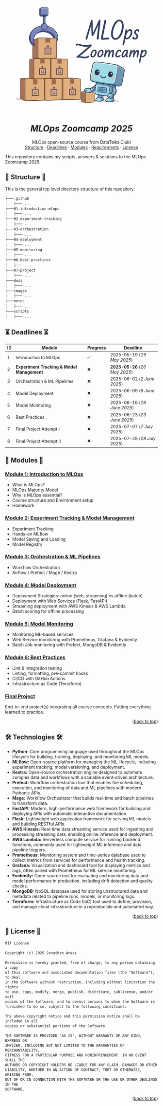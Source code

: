 <a name="readme-top"></a>
<br />
<div align="center">
  <a href="#">
   <!-- Replace this logo for a custom official logo -->
    <img src="./images/current-banner-mlops-zoomcamp.jpg" alt="MLOps ZoomCamp" width="600" height="350">
  </a>

<h1 align = "center">
<b><i>MLOps Zoomcamp 2025</i></b>
</h1>
    <!-- Add/Remove categories depending on your project -->
  <p align="center">
    MLOps open-source course from DataTalks.Club!
    <br />
    <!-- IMPORTANT NOTE: If you want to append emojis you'll need to add the '-' sign before and after the header, as shown below:  -->
    <a href="#-structure-">Structure</a>
    ·
    <a href="#-deadlines-">Deadlines</a>
    ·
    <a href="#-modules-">Modules</a>
    ·
    <a href="#-requirements-">Requirements</a>
    ·
    <a href="#-license-">License</a>
  </p>
</div>

This repository contains my scripts, answers & solutions to the MLOps Zoomcamp 2025.

## 📁 Structure 📁

This is the general top level directory structure of this repository:

```txt
├───.github
│   ├─── ...
├───01-introduction-mlops
│   ├─── ...
├───02-experiment-tracking
│   ├─── ...
├───03-orchestration
│   ├─── ...
├───04-deployment
│   ├─── ...
├───05-monitoring
│   ├─── ...
├───06-best-practices
│   ├─── ...
├───07-project
│   ├─── ...
├───docs
│   ├─── ...
├───images
│   ├─── ...
├───notes
│   ├─── ...
└───scripts
│   ├─── ...
```

## ⏳ Deadlines ⏳

| ID | Module                                     | Progress           | Deadline                       |
|----|--------------------------------------------|--------------------|--------------------------------|
| 1  | Introduction to MLOps                      | :white_check_mark: | 2025-05-19 (_19 May 2025_)     |
| 2  | **Experiment Tracking & Model Management** | :x:                | **2025-05-26** (_26 May 2025_) |
| 3  | Orchestration & ML Pipelines               | :x:                | 2025-06-02 (_2 June 2025_)     |
| 4  | Model Deployment                           | :x:                | 2025-06-09 (_9 June 2025_)     |
| 5  | Model Monitoring                           | :x:                | 2025-06-16 (_16 June 2025_)    |
| 6  | Best Practices                             | :x:                | 2025-06-23 (_23 June 2025_)    |
| 7  | Final Project Attempt I                    | :x:                | 2025-07-07 (_7 July 2025_)     |
| 8  | Final Project Attempt II                   | :x:                | 2025-07-28 (_28 July 2025_)    |

## 🚀 Modules 🚀

### [Module 1: Introduction to MLOps](01-introduction-mlops)

* What is MLOps?
* MLOps Maturity Model
* Why is MLOps essential?
* Course structure and Environment setup
* Homework

### [Module 2: Experiment Tracking & Model Management](02-experiment-tracking)

* Experiment Tracking
* Hands-on MLflow
* Model Saving and Loading
* Model Registry

### [Module 3: Orchestration & ML Pipelines](03-orchestration)

* Workflow Orchestration
* Airflow / Prefect / Mage / Kestra

### [Module 4: Model Deployment](04-deployment)

* Deployment Strategies: online (web, streaming) vs offline (batch)
* Deployment with Web Services (Flask, FastAPI)
* Streaming deployment with AWS Kinesis & AWS Lambda
* Batch scoring for offline processing

### [Module 5: Model Monitoring](05-monitoring/)

* Monitoring ML-based services
* Web Service monitoring with Prometheus, Grafana & Evidently
* Batch Job monitoring with Prefect, MongoDB & Evidently

### [Module 6: Best Practices](06-best-practices/)

* Unit & Integration testing
* Linting, formatting, pre-commit hooks
* CI/CD with GitHub Actions
* Infrastructure as Code (Terraform)

### [Final Project](07-projects)

End-to-end project(s) integrating all course concepts. Putting everything learned to practice.

<p align="right">(<a href="#readme-top">back to top</a>)</p>

## 🛠️ Technologies 🛠️

- **Python:** Core programming language used throughout the MLOps lifecycle for building, training, deploying, and
  monitoring ML models.
- **MLflow:** Open-source platform for managing the ML lifecycle, including experiment tracking, model versioning, and
  deployment.
- **Kestra:** Open-source orchestration engine designed to automate complex data and workflows with a scalable
  event-driven architecture.
- **Prefect:** Workflow orchestration tool that enables the scheduling, execution, and monitoring of data and ML
  pipelines with modern Pythonic APIs.
- **Mage:** Workflow Orchestrator that builds real-time and batch pipelines to transform data.
- **FastAPI:** Modern, high-performance web framework for building and deploying APIs with automatic
  interactive documentation.
- **Flask:** Lightweight web application framework for serving ML models and building RESTful APIs.
- **AWS Kinesis:** Real-time data streaming service used for ingesting and processing streaming data, enabling online
  inference and deployment.
- **AWS Lambda:** Serverless compute service for running backend functions, commonly used for lightweight ML inference
  and data pipeline triggers.
- **Prometheus:** Monitoring system and time-series database used to collect metrics from services for performance and
  health tracking.
- **Grafana:** Visualization and dashboard tool for displaying metrics and logs, often paired with Prometheus for ML
  service monitoring.
- **Evidently:** Open-source tool for evaluating and monitoring data and model performance in production, including
  drift detection and quality checks.
- **MongoDB:** NoSQL database used for storing unstructured data and metadata related to pipeline runs, models, or
  monitoring logs.
- **Terraform:** Infrastructure as Code (IaC) tool used to define, provision, and manage cloud infrastructure in a
  reproducible and automated way.

<p align="right">(<a href="#readme-top">back to top</a>)</p>

## 📜 License 📜

```
MIT License

Copyright (c) 2025 Jonathan Areas

Permission is hereby granted, free of charge, to any person obtaining a copy
of this software and associated documentation files (the "Software"), to deal
in the Software without restriction, including without limitation the rights
to use, copy, modify, merge, publish, distribute, sublicense, and/or sell
copies of the Software, and to permit persons to whom the Software is
furnished to do so, subject to the following conditions:

The above copyright notice and this permission notice shall be included in all
copies or substantial portions of the Software.

THE SOFTWARE IS PROVIDED "AS IS", WITHOUT WARRANTY OF ANY KIND, EXPRESS OR
IMPLIED, INCLUDING BUT NOT LIMITED TO THE WARRANTIES OF MERCHANTABILITY,
FITNESS FOR A PARTICULAR PURPOSE AND NONINFRINGEMENT. IN NO EVENT SHALL THE
AUTHORS OR COPYRIGHT HOLDERS BE LIABLE FOR ANY CLAIM, DAMAGES OR OTHER
LIABILITY, WHETHER IN AN ACTION OF CONTRACT, TORT OR OTHERWISE, ARISING FROM,
OUT OF OR IN CONNECTION WITH THE SOFTWARE OR THE USE OR OTHER DEALINGS IN THE
SOFTWARE.
```

<p align="right">(<a href="#readme-top">back to top</a>)</p>


<!-- This is a custom version of the Read-My-README template, by Jon Areas, 
found at: https://github.com/jxareas/read-my-readme -->

